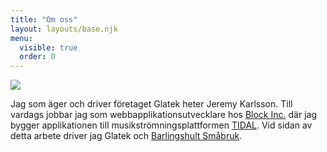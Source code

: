 ```yaml
---
title: "Om oss"
layout: layouts/base.njk
menu:
  visible: true
  order: 0
---
```

<img class="profile-pic" src="https://gravatar.com/avatar/43e42263dca67ab0063b88edf7ca290e?s=400&d=robohash&r=x">

Jag som äger och driver företaget Glatek heter Jeremy Karlsson. Till vardags jobbar jag som webbapplikationsutvecklare hos <a href="https://block.xyz">Block Inc.</a> där jag bygger applikationen till musikströmningsplattformen <a href="https://tidal.com">TIDAL</a>. Vid sidan av detta arbete driver jag Glatek och <a href="https://barlingshult.se">Barlingshult Småbruk</a>.
